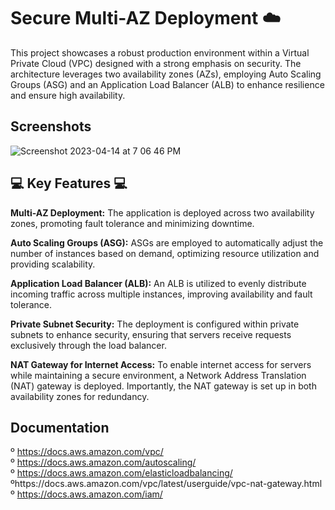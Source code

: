 
# Secure Multi-AZ Deployment ☁️


This project showcases a robust production environment within a Virtual Private Cloud (VPC) designed with a strong emphasis on security. The architecture leverages two availability zones (AZs), employing Auto Scaling Groups (ASG) and an Application Load Balancer (ALB) to enhance resilience and ensure high availability.
## Screenshots

![Screenshot 2023-04-14 at 7 06 46 PM](https://docs.aws.amazon.com/images/vpc/latest/userguide/images/vpc-example-private-subnets.png)


## 💻 Key Features 💻

**Multi-AZ Deployment:** The application is deployed across two availability zones, promoting fault tolerance and minimizing downtime.   

**Auto Scaling Groups (ASG):** ASGs are employed to automatically adjust the number of instances based on demand, optimizing resource utilization and providing scalability.

**Application Load Balancer (ALB):** An ALB is utilized to evenly distribute incoming traffic across multiple instances, improving availability and fault tolerance.

**Private Subnet Security:** The deployment is configured within private subnets to enhance security, ensuring that servers receive requests exclusively through the load balancer.

**NAT Gateway for Internet Access:** To enable internet access for servers while maintaining a secure environment, a Network Address Translation (NAT) gateway is deployed. Importantly, the NAT gateway is set up in both availability zones for redundancy.


## Documentation

º https://docs.aws.amazon.com/vpc/  
º https://docs.aws.amazon.com/autoscaling/  
º https://docs.aws.amazon.com/elasticloadbalancing/    
ºhttps://docs.aws.amazon.com/vpc/latest/userguide/vpc-nat-gateway.html  
º https://docs.aws.amazon.com/iam/
